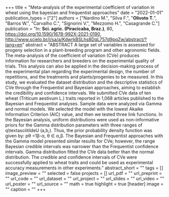 +++
title = "Meta-analysis of the experimental coefficient of variation in wheat using the bayesian and frequentist approaches"
date = "2022-01-01"
publication_types = ["2"]
authors = ["Nardino M.", "Silva F.", "**Olivoto T.**", "Barros W.", "Carvalho C.", "Signorini V.", "Mezzomo H.", "Casagrande C."]
publication = "In: **Sci. agric. (Piracicaba, Braz.)**, 80, https://doi.org/10.1590/1678-992X-2021-0190, http://www.scielo.br/j/sa/a/KdwrkBSLhs8DqL757d9pqZw/abstract/?lang=en"
abstract = "ABSTRACT A large set of variables is assessed for progeny selection in a plant-breeding program and other agronomic fields. The meta-analysis of the coefficient of variation (CVe) produces information for researchers and breeders on the experimental quality of trials. This analysis can also be applied in the decision-making process of the experimental plan regarding the experimental design, the number of repetitions, and the treatments and plants/progenies to be measured. In this study, we evaluated the dataset distribution and the descriptive statistics of CVe through the Frequentist and Bayesian approaches, aiming to establish the credibility and confidence intervals. We submitted CVe data of ten wheat (Triticum aestivum L.) traits reported in 1,068 articles published to the Bayesian and Frequentist analyses. Sample data were analyzed via Gamma and normal models. We selected the model with the lowest Akaike Information Criterion (AIC) value, and then we tested three link functions. In the Bayesian analysis, uniform distributions were used as non-informative priors for the Gamma distribution parameters with three ranges of q\\textasciitildeU (a,b,). Thus, the prior probability density function was given by: pθ =1β-α, θ ∈ α,β. The Bayesian and Frequentist approaches with the Gamma model presented similar results for CVe; however, the range Bayesian credible intervals was narrower than the Frequentist confidence intervals. Gamma distribution fitted the CVe data better than the normal distribution. The credible and confidence intervals of CVe were successfully applied to wheat traits and could be used as experimental accuracy measurements in other experiments."
abstract_short = ""
tags = []
image_preview = ""
selected = false
projects = []
url_pdf = ""
url_preprint = ""
url_code = ""
url_dataset = ""
url_project = ""
url_slides = ""
url_video = ""
url_poster = ""
url_source = ""
math = true
highlight = true
[header]
image = ""
caption = ""
+++
